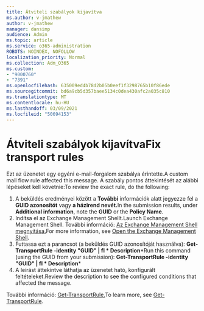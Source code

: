 ```yaml
---
title: Átviteli szabályok kijavítva
ms.author: v-jmathew
author: v-jmathew
manager: dansimp
audience: Admin
ms.topic: article
ms.service: o365-administration
ROBOTS: NOINDEX, NOFOLLOW
localization_priority: Normal
ms.collection: Adm_O365
ms.custom:
- "9000760"
- "7391"
ms.openlocfilehash: 635009ed4b78d2b05b0eef1f3298765b10f86ede
ms.sourcegitcommit: bd6a9cb5d357baee5134c0dea430afc2a035c810
ms.translationtype: MT
ms.contentlocale: hu-HU
ms.lasthandoff: 03/09/2021
ms.locfileid: "50694153"
---
```

# <a name="fix-transport-rules"></a><span data-ttu-id="7d1c3-102">Átviteli szabályok kijavítva</span><span class="sxs-lookup"><span data-stu-id="7d1c3-102">Fix transport rules</span></span>

<span data-ttu-id="7d1c3-103">Ezt az üzenetet egy egyéni e-mail-forgalom szabálya érintette.</span><span class="sxs-lookup"><span data-stu-id="7d1c3-103">A custom mail flow rule affected this message.</span></span> <span data-ttu-id="7d1c3-104">A szabály pontos áttekintését az alábbi lépéseket kell követnie:</span><span class="sxs-lookup"><span data-stu-id="7d1c3-104">To review the exact rule, do the following:</span></span>

1. <span data-ttu-id="7d1c3-105">A beküldés eredményei között a **További** információk alatt jegyezze fel a **GUID azonosítót** vagy **a házirend nevét.**</span><span class="sxs-lookup"><span data-stu-id="7d1c3-105">In the submission results, under **Additional information**, note the **GUID** or the **Policy Name**.</span></span>
2. <span data-ttu-id="7d1c3-106">Indítsa el az Exchange Management Shellt.</span><span class="sxs-lookup"><span data-stu-id="7d1c3-106">Launch Exchange Management Shell.</span></span> <span data-ttu-id="7d1c3-107">További információ: [Az Exchange Management Shell megnyitása.](https://go.microsoft.com/fwlink/?linkid=2101432)</span><span class="sxs-lookup"><span data-stu-id="7d1c3-107">For more information, see [Open the Exchange Management Shell](https://go.microsoft.com/fwlink/?linkid=2101432).</span></span>
3. <span data-ttu-id="7d1c3-108">Futtassa ezt a parancsot (a beküldés GUID azonosítóját használva):  **Get-TransportRule -identity "GUID" | fl \* Description**\*</span><span class="sxs-lookup"><span data-stu-id="7d1c3-108">Run this command (using the GUID from your submission):  **Get-TransportRule -identity "GUID" | fl \* Description**\*</span></span>
4. <span data-ttu-id="7d1c3-109">A leírást áttekintve láthatja az üzenetet ható, konfigurált feltételeket.</span><span class="sxs-lookup"><span data-stu-id="7d1c3-109">Review the description to see the configured conditions that affected the message.</span></span>

<span data-ttu-id="7d1c3-110">További információ: [Get-TransportRule.](https://go.microsoft.com/fwlink/?linkid=2101523)</span><span class="sxs-lookup"><span data-stu-id="7d1c3-110">To learn more, see [Get-TransportRule](https://go.microsoft.com/fwlink/?linkid=2101523).</span></span>
